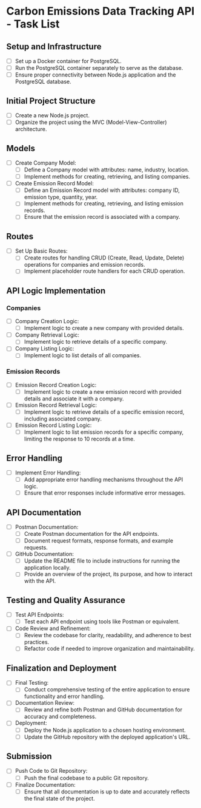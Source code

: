 # Carbon Emissions Data Tracking API - Task List

## Setup and Infrastructure

- [ ] Set up a Docker container for PostgreSQL.
- [ ] Run the PostgreSQL container separately to serve as the database.
- [ ] Ensure proper connectivity between Node.js application and the PostgreSQL database.

## Initial Project Structure

- [ ] Create a new Node.js project.
- [ ] Organize the project using the MVC (Model-View-Controller) architecture.

## Models

- [ ] Create Company Model:
  - [ ] Define a Company model with attributes: name, industry, location.
  - [ ] Implement methods for creating, retrieving, and listing companies.

- [ ] Create Emission Record Model:
  - [ ] Define an Emission Record model with attributes: company ID, emission type, quantity, year.
  - [ ] Implement methods for creating, retrieving, and listing emission records.
  - [ ] Ensure that the emission record is associated with a company.

## Routes

- [ ] Set Up Basic Routes:
  - [ ] Create routes for handling CRUD (Create, Read, Update, Delete) operations for companies and emission records.
  - [ ] Implement placeholder route handlers for each CRUD operation.

## API Logic Implementation

### Companies

- [ ] Company Creation Logic:
  - [ ] Implement logic to create a new company with provided details.

- [ ] Company Retrieval Logic:
  - [ ] Implement logic to retrieve details of a specific company.

- [ ] Company Listing Logic:
  - [ ] Implement logic to list details of all companies.

### Emission Records

- [ ] Emission Record Creation Logic:
  - [ ] Implement logic to create a new emission record with provided details and associate it with a company.

- [ ] Emission Record Retrieval Logic:
  - [ ] Implement logic to retrieve details of a specific emission record, including associated company.

- [ ] Emission Record Listing Logic:
  - [ ] Implement logic to list emission records for a specific company, limiting the response to 10 records at a time.

## Error Handling

- [ ] Implement Error Handling:
  - [ ] Add appropriate error handling mechanisms throughout the API logic.
  - [ ] Ensure that error responses include informative error messages.

## API Documentation

- [ ] Postman Documentation:
  - [ ] Create Postman documentation for the API endpoints.
  - [ ] Document request formats, response formats, and example requests.

- [ ] GitHub Documentation:
  - [ ] Update the README file to include instructions for running the application locally.
  - [ ] Provide an overview of the project, its purpose, and how to interact with the API.

## Testing and Quality Assurance

- [ ] Test API Endpoints:
  - [ ] Test each API endpoint using tools like Postman or equivalent.

- [ ] Code Review and Refinement:
  - [ ] Review the codebase for clarity, readability, and adherence to best practices.
  - [ ] Refactor code if needed to improve organization and maintainability.

## Finalization and Deployment

- [ ] Final Testing:
  - [ ] Conduct comprehensive testing of the entire application to ensure functionality and error handling.

- [ ] Documentation Review:
  - [ ] Review and refine both Postman and GitHub documentation for accuracy and completeness.

- [ ] Deployment:
  - [ ] Deploy the Node.js application to a chosen hosting environment.
  - [ ] Update the GitHub repository with the deployed application's URL.

## Submission

- [ ] Push Code to Git Repository:
  - [ ] Push the final codebase to a public Git repository.

- [ ] Finalize Documentation:
  - [ ] Ensure that all documentation is up to date and accurately reflects the final state of the project.
